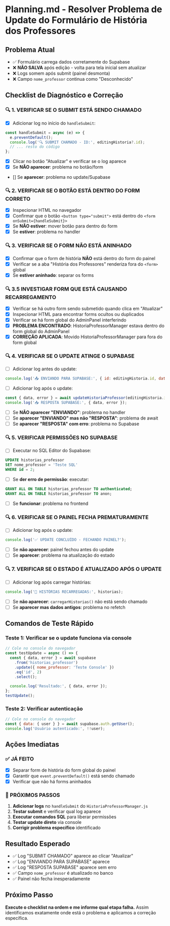 # Planning.md - Resolver Problema de Update do Formulário de História dos Professores

## Problema Atual
- ✅ Formulário carrega dados corretamente do Supabase
- ❌ **NÃO SALVA** após edição - volta para tela inicial sem atualizar
- ❌ Logs somem após submit (painel desmonta)
- ❌ Campo `nome_professor` continua como "Desconhecido"

## Checklist de Diagnóstico e Correção

### 🔍 1. VERIFICAR SE O SUBMIT ESTÁ SENDO CHAMADO
- [x] Adicionar log no início do `handleSubmit`:
```javascript
const handleSubmit = async (e) => {
  e.preventDefault();
  console.log('🔍 SUBMIT CHAMADO - ID:', editingHistoria?.id);
  // ... resto do código
};
```
- [x] Clicar no botão "Atualizar" e verificar se o log aparece
- [x] Se **NÃO aparecer**: problema no botão/form
- [] Se **aparecer**: problema no update/Supabase

### 🔍 2. VERIFICAR SE O BOTÃO ESTÁ DENTRO DO FORM CORRETO
- [x] Inspecionar HTML no navegador
- [x] Confirmar que o botão `<button type="submit">` está dentro do `<form onSubmit={handleSubmit}>`
- [x] Se **NÃO estiver**: mover botão para dentro do form
- [x] Se **estiver**: problema no handler

### 🔍 3. VERIFICAR SE O FORM NÃO ESTÁ ANINHADO
- [x] Confirmar que o form de história **NÃO** está dentro do form do painel
- [x] Verificar se a aba "História dos Professores" renderiza fora do `<form>` global
- [x] Se **estiver aninhado**: separar os forms

### 🔍 3.5 INVESTIGAR FORM QUE ESTÁ CAUSANDO RECARREGAMENTO
- [x] Verificar se há outro form sendo submetido quando clica em "Atualizar"
- [x] Inspecionar HTML para encontrar forms ocultos ou duplicados
- [x] Verificar se há form global do AdminPanel interferindo
- [x] **PROBLEMA ENCONTRADO**: HistoriaProfessorManager estava dentro do form global do AdminPanel
- [x] **CORREÇÃO APLICADA**: Movido HistoriaProfessorManager para fora do form global

### 🔍 4. VERIFICAR SE O UPDATE ATINGE O SUPABASE
- [ ] Adicionar log antes do update:
```javascript
console.log('📤 ENVIANDO PARA SUPABASE:', { id: editingHistoria.id, data: formData });
```
- [ ] Adicionar log após o update:
```javascript
const { data, error } = await updateHistoriaProfessor(editingHistoria.id, formData);
console.log('📥 RESPOSTA SUPABASE:', { data, error });
```
- [ ] Se **NÃO aparecer "ENVIANDO"**: problema no handler
- [ ] Se **aparecer "ENVIANDO" mas não "RESPOSTA"**: problema de await
- [ ] Se **aparecer "RESPOSTA" com erro**: problema no Supabase

### 🔍 5. VERIFICAR PERMISSÕES NO SUPABASE
- [ ] Executar no SQL Editor do Supabase:
```sql
UPDATE historias_professor 
SET nome_professor = 'Teste SQL' 
WHERE id = 2;
```
- [ ] Se **der erro de permissão**: executar:
```sql
GRANT ALL ON TABLE historias_professor TO authenticated;
GRANT ALL ON TABLE historias_professor TO anon;
```
- [ ] Se **funcionar**: problema no frontend

### 🔍 6. VERIFICAR SE O PAINEL FECHA PREMATURAMENTE
- [ ] Adicionar log após o update:
```javascript
console.log('✅ UPDATE CONCLUÍDO - FECHANDO PAINEL?');
```
- [ ] Se **não aparecer**: painel fechou antes do update
- [ ] Se **aparecer**: problema na atualização do estado

### 🔍 7. VERIFICAR SE O ESTADO É ATUALIZADO APÓS O UPDATE
- [ ] Adicionar log após carregar histórias:
```javascript
console.log('🔄 HISTÓRIAS RECARREGADAS:', historias);
```
- [ ] Se **não aparecer**: `carregarHistorias()` não está sendo chamado
- [ ] Se **aparecer mas dados antigos**: problema no refetch

## Comandos de Teste Rápido

### Teste 1: Verificar se o update funciona via console
```javascript
// Cole no console do navegador
const testUpdate = async () => {
  const { data, error } = await supabase
    .from('historias_professor')
    .update({ nome_professor: 'Teste Console' })
    .eq('id', 2)
    .select();
  
  console.log('Resultado:', { data, error });
};
testUpdate();
```

### Teste 2: Verificar autenticação
```javascript
// Cole no console do navegador
const { data: { user } } = await supabase.auth.getUser();
console.log('Usuário autenticado:', !!user);
```

## Ações Imediatas

### ✅ JÁ FEITO
- [x] Separar form de história do form global do painel
- [x] Garantir que `event.preventDefault()` está sendo chamado
- [x] Verificar que não há forms aninhados

### 🔄 PRÓXIMOS PASSOS
1. **Adicionar logs** no `handleSubmit` do `HistoriaProfessorManager.js`
2. **Testar submit** e verificar qual log aparece
3. **Executar comandos SQL** para liberar permissões
4. **Testar update direto** via console
5. **Corrigir problema específico** identificado

## Resultado Esperado
- ✅ Log "SUBMIT CHAMADO" aparece ao clicar "Atualizar"
- ✅ Log "ENVIANDO PARA SUPABASE" aparece
- ✅ Log "RESPOSTA SUPABASE" aparece sem erro
- ✅ Campo `nome_professor` é atualizado no banco
- ✅ Painel não fecha inesperadamente

## Próximo Passo
**Execute o checklist na ordem e me informe qual etapa falha.** Assim identificamos exatamente onde está o problema e aplicamos a correção específica. 